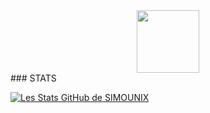 <div id="header" align="center">
  <img src="https://i.pinimg.com/originals/88/1e/97/881e975af06ff67857544c7b64e65cbc.gif" width="100"/>
</div>
### STATS

[![Les Stats GitHub de SIMOUNIX](https://github-readme-stats.vercel.app/api?username=SIMOUNIX)](https://github.com/anuraghazra/github-readme-stats)

